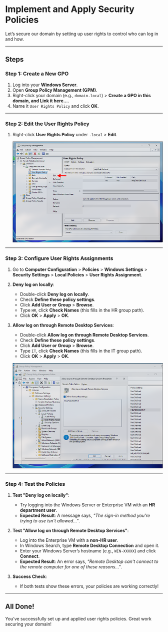 # Implement and Apply Security Policies

Let’s secure our domain by setting up user rights to control who can log in and how.

---

## Steps

### Step 1: Create a New GPO
1. Log into your **Windows Server**.  
2. Open **Group Policy Management (GPM)**.  
3. Right-click your domain (e.g., `domain.local`) > **Create a GPO in this domain, and Link it here...**.  
4. Name it `User Rights Policy` and click **OK**.

---

### Step 2: Edit the User Rights Policy
1. Right-click **User Rights Policy** under `.local` > **Edit**.  

   <p align="center">
      <img src="https://github.com/JBrunoX/Help-Desk-Lab/blob/main/images/userRightsEdit.png">
   </p>

---

### Step 3: Configure User Rights Assignments
1. Go to **Computer Configuration** > **Policies** > **Windows Settings** > **Security Settings** > **Local Policies** > **User Rights Assignment**.  

2. **Deny log on locally**:  
   - Double-click **Deny log on locally**.  
   - Check **Define these policy settings**.  
   - Click **Add User or Group** > **Browse**.  
   - Type `HR`, click **Check Names** (this fills in the HR group path).  
   - Click **OK** > **Apply** > **OK**.

3. **Allow log on through Remote Desktop Services**:  
   - Double-click **Allow log on through Remote Desktop Services**.  
   - Check **Define these policy settings**.  
   - Click **Add User or Group** > **Browse**.  
   - Type `IT`, click **Check Names** (this fills in the IT group path).  
   - Click **OK** > **Apply** > **OK**.

   <p align="center">
      <img src="https://github.com/JBrunoX/Help-Desk-Lab/blob/main/images/remoteDeskPolicy.png">
   </p>

---

### Step 4: Test the Policies
1. **Test "Deny log on locally"**:  
   - Try logging into the Windows Server or Enterprise VM with an **HR department user**.  
   - **Expected Result**: A message says, *"The sign-in method you're trying to use isn't allowed..."*.

2. **Test "Allow log on through Remote Desktop Services"**:  
   - Log into the Enterprise VM with a **non-HR user**.  
   - In Windows Search, type **Remote Desktop Connection** and open it.  
   - Enter your Windows Server’s hostname (e.g., `WIN-XXXXX`) and click **Connect**.  
   - **Expected Result**: An error says, *"Remote Desktop can't connect to the remote computer for one of these reasons..."*.

3. **Success Check**:  
   - If both tests show these errors, your policies are working correctly!

---

## All Done!
You’ve successfully set up and applied user rights policies. Great work securing your domain!
